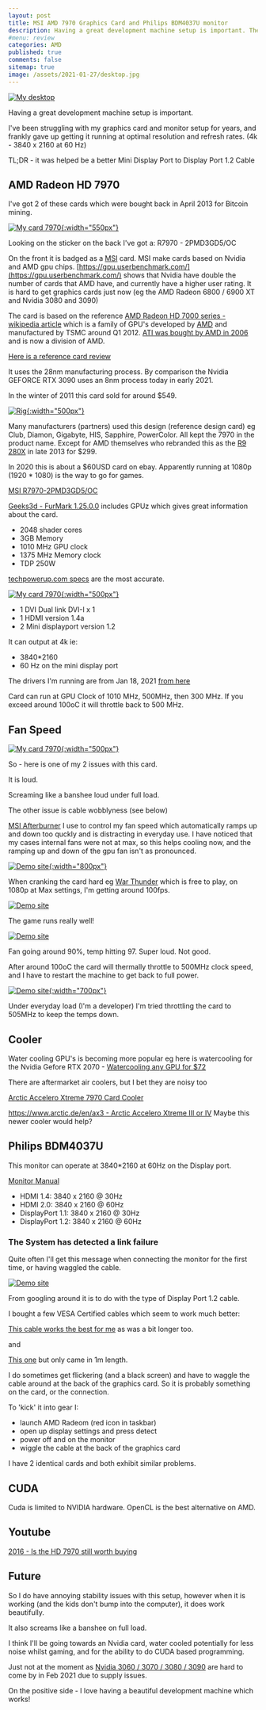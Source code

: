 ```yaml
---
layout: post
title: MSI AMD 7970 Graphics Card and Philips BDM4037U monitor 
description: Having a great development machine setup is important. The story of mostly getting my monitor and graphics card playing well together.
#menu: review
categories: AMD 
published: true 
comments: false     
sitemap: true
image: /assets/2021-01-27/desktop.jpg
---
```


[![My desktop](/assets/2021-01-27/desktop.jpg "My desktop")](/assets/2021-01-27/desktop.jpg)

Having a great development machine setup is important. 

I've been struggling with my graphics card and monitor setup for years, and frankly gave up getting it running at optimal resolution and refresh rates. (4k - 3840 x 2160 at 60 Hz)

TL;DR - it was helped be a better Mini Display Port to Display Port 1.2 Cable

## AMD Radeon HD 7970

I've got 2 of these cards which were bought back in April 2013 for Bitcoin mining.

[![My card 7970](/assets/2021-01-27/msi.jpg "7970"){:width="550px"}](/assets/2021-01-27/msi.jpg)

Looking on the sticker on the back I've got a: R7970 - 2PMD3GD5/OC

On the front it is badged as a [MSI](https://en.wikipedia.org/wiki/Micro-Star_International) card. MSI make cards based on Nvidia and AMD gpu chips. [https://gpu.userbenchmark.com/](https://gpu.userbenchmark.com/) shows that Nvidia have double the number of cards that AMD have, and currently have a higher user rating. It is hard to get graphics cards just now (eg the AMD Radeon 6800 / 6900 XT and Nvidia 3080 and 3090)

The card is based on the reference [AMD Radeon HD 7000 series - wikipedia article](https://en.wikipedia.org/wiki/Radeon_HD_7000_series) which is a family of GPU's developed by [AMD](https://en.wikipedia.org/wiki/Advanced_Micro_Devices) and manufactured by TSMC around Q1 2012. [ATI was bought by AMD in 2006](https://en.wikipedia.org/wiki/ATI_Technologies) and is now a division of AMD. 

[Here is a reference card review](https://www.tweaktown.com/reviews/4510/amd_radeon_hd_7970_3gb_reference_video_card_review/index.html)

It uses the 28nm manufacturing process. By comparison the Nvidia GEFORCE RTX 3090 uses an 8nm process today in early 2021.

In the winter of 2011 this card sold for around $549.

[![Rig](/assets/2021-01-27/rig.jpg "rig"){:width="500px"}](/assets/2021-01-27/rig.jpg)

Many manufacturers (partners) used this design (reference design card) eg Club, Diamon, Gigabyte, HIS, Sapphire, PowerColor. All kept the 7970 in the product name. Except for AMD themselves who rebranded this as the [R9 280X](https://www.techpowerup.com/gpu-specs/radeon-r9-280x.c2398) in late 2013 for $299.

In 2020 this is about a $60USD card on ebay. Apparently running at 1080p (1920 * 1080) is the way to go for games.

[MSI R7970-2PMD3GD5/OC](https://www.msi.com/Graphics-Card/R79702PMD3GD5OC/Specification)

[Geeks3d - FurMark 1.25.0.0](https://www.geeks3d.com/dlz/#gpu_benchmarks) includes GPUz which gives great information about the card.

- 2048 shader cores
- 3GB Memory
- 1010 MHz GPU clock
- 1375 MHz Memory clock
- TDP 250W

[techpowerup.com specs](https://www.techpowerup.com/gpu-specs/msi-hd-7970-oc.b339) are the most accurate.

[![My card 7970](/assets/2021-01-27/outputs.jpg "7970"){:width="500px"}](/assets/2021-01-27/outputs.jpg)

- 1 DVI Dual link DVI-I x 1
- 1 HDMI version 1.4a
- 2 Mini displayport version 1.2

It can output at 4k ie:

- 3840*2160
- 60 Hz on the mini display port

The drivers I'm running are from Jan 18, 2021 [from here](https://www.amd.com/en/support/graphics/amd-radeon-hd/amd-radeon-hd-7000-series/amd-radeon-hd-7970)

Card can run at GPU Clock of 1010 MHz, 500MHz, then 300 MHz. If you exceed around 100oC it will throttle back to 500 MHz.

## Fan Speed

[![My card 7970](/assets/2021-01-27/inside.jpg "7970"){:width="500px"}](/assets/2021-01-27/inside.jpg)

So - here is one of my 2 issues with this card.

It is loud.

Screaming like a banshee loud under full load.

The other issue is cable wobblyness (see below)


[MSI Afterburner](https://www.msi.com/Landing/afterburner) I use to control my fan speed which automatically ramps up and down too quckly and is distracting in everyday use. I have noticed that my cases internal fans were not at max, so this helps cooling now, and the ramping up and down of the gpu fan isn't as pronounced.

[![Demo site](/assets/2021-01-27/gamer.jpg "fan"){:width="800px"}](/assets/2021-01-27/gamer.jpg)


When cranking the card hard eg [War Thunder](https://store.steampowered.com/app/236390/War_Thunder/) which is free to play, on 1080p at Max settings, I'm getting around 100fps.

<!-- [![Demo site](/assets/2021-01-27/138.jpg "fan"){:width="800px"}](/assets/2021-01-27/138.jpg) -->
[![Demo site](/assets/2021-01-27/138.jpg "fan")](/assets/2021-01-27/138.jpg)

The game runs really well!


[![Demo site](/assets/2021-01-27/91.jpg "fan")](/assets/2021-01-27/91.jpg)

Fan going around 90%, temp hitting 97. Super loud. Not good.

After around 100oC the card will thermally throttle to 500MHz clock speed, and I have to restart the machine to get back to full power.

[![Demo site](/assets/2021-01-27/throttled2.jpg "fan"){:width="700px"}](/assets/2021-01-27/throttled2.jpg)

Under everyday load (I'm a developer) I'm tried throttling the card to 505MHz to keep the temps down.

## Cooler

Water cooling GPU's is becoming more popular eg here is watercooling for the Nvidia Gefore RTX 2070 - [Watercooling any GPU for $72](https://www.youtube.com/watch?v=91zSzidwLx8)

There are aftermarket air coolers, but I bet they are noisy too

[Arctic Accelero Xtreme 7970 Card Cooler](https://www.amazon.co.uk/Arctic-Cooling-Accelero-Xtreme-7970/dp/B0074VVK52)

[https://www.arctic.de/en/ax3 - Arctic Accelero Xtreme III or IV](https://www.arctic.de/en/ax3) Maybe this newer cooler would help?


## Philips BDM4037U

This monitor can operate at 3840*2160 at 60Hz on the Display port.

[Monitor Manual](https://www.download.p4c.philips.com/files/b/bdm4037uw_00/bdm4037uw_00_dfu_eng.pdf)

- HDMI 1.4: 3840 x 2160 @ 30Hz
- HDMI 2.0: 3840 x 2160 @ 60Hz
- DisplayPort 1.1: 3840 x 2160 @ 30Hz
- DisplayPort 1.2: 3840 x 2160 @ 60Hz

### The System has detected a link failure

Quite often I'll get this message when connecting the monitor for the first time, or having waggled the cable.

[![Demo site](/assets/2021-01-27/error.jpg "error")](/assets/2021-01-27/error.jpg)

From googling around it is to do with the type of Display Port 1.2 cable. 

I bought a few VESA Certified cables which seem to work much better:

[This cable works the best for me](https://www.amazon.co.uk/gp/product/B07H48BL1J/ref=ppx_yo_dt_b_asin_title_o01_s00?ie=UTF8&psc=1) as was a bit longer too.

and 

[This one](https://www.amazon.co.uk/gp/product/B0163LN18M/ref=ppx_yo_dt_b_asin_title_o04_s00?ie=UTF8&th=1) but only came in 1m length.

I do sometimes get flickering (and a black screen) and have to waggle the cable around at the back of the graphics card. So it is probably something on the card, or the connection.

To 'kick' it into gear I:

- launch AMD Radeom (red icon in taskbar)
- open up display settings and press detect
- power off and on the monitor
- wiggle the cable at the back of the graphics card

I have 2 identical cards and both exhibit similar problems.

## CUDA

Cuda is limited to NVIDIA hardware. OpenCL is the best alternative on AMD.

## Youtube

[2016 - Is the HD 7970 still worth buying](https://www.youtube.com/watch?v=rpXpA-xteAI)

## Future

So I do have annoying stability issues with this setup, however when it is working (and the kids don't bump into the computer), it does work beautifully.

It also screams like a banshee on full load.

I think I'll be going towards an Nvidia card, water cooled potentially for less noise whilst gaming, and for the ability to do CUDA based programming.

Just not at the moment as [Nvidia 3060 / 3070 / 3080 / 3090](https://www.reddit.com/r/nvidia/comments/lhkhvv/which_graphics_card/) are hard to come by in Feb 2021 due to supply issues.

On the positive side - I love having a beautiful development machine which works!